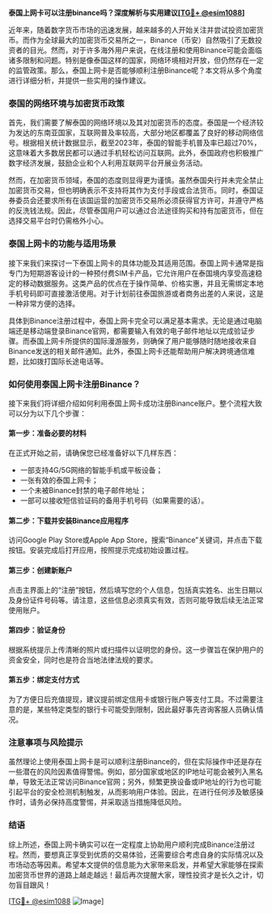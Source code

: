 **泰国上网卡可以注册binance吗？深度解析与实用建议[[TG💪+ @esim1088](https://t.me/s/esim1088)]**

近年来，随着数字货币市场的迅速发展，越来越多的人开始关注并尝试投资加密货币。而作为全球最大的加密货币交易所之一，Binance（币安）自然吸引了无数投资者的目光。然而，对于许多海外用户来说，在线注册和使用Binance可能会面临诸多限制和问题。特别是像泰国这样的国家，网络环境相对开放，但仍然存在一定的监管政策。那么，泰国上网卡是否能够顺利注册Binance呢？本文将从多个角度进行详细分析，并提供一些实用的操作建议。

### 泰国的网络环境与加密货币政策

首先，我们需要了解泰国的网络环境以及其对加密货币的态度。泰国是一个经济较为发达的东南亚国家，互联网普及率较高，大部分地区都覆盖了良好的移动网络信号。根据相关统计数据显示，截至2023年，泰国的智能手机普及率已超过70%，这意味着大多数居民都可以通过手机轻松访问互联网。此外，泰国政府也积极推广数字经济发展，鼓励企业和个人利用互联网平台开展业务活动。

然而，在加密货币领域，泰国的态度则显得更为谨慎。虽然泰国央行并未完全禁止加密货币交易，但也明确表示不支持将其作为支付手段或合法货币。同时，泰国证券委员会还要求所有在该国运营的加密货币交易所必须获得官方许可，并遵守严格的反洗钱法规。因此，尽管泰国用户可以通过合法途径购买和持有加密货币，但在选择交易平台时仍需格外小心。

### 泰国上网卡的功能与适用场景

接下来我们来探讨一下泰国上网卡的具体功能及其适用范围。泰国上网卡通常是指专门为短期游客设计的一种预付费SIM卡产品，它允许用户在泰国境内享受高速稳定的移动数据服务。这类产品的优点在于操作简单、价格实惠，并且无需绑定本地手机号码即可直接激活使用。对于计划前往泰国旅游或者商务出差的人来说，这是一种非常方便的选择。

具体到Binance注册过程中，泰国上网卡完全可以满足基本需求。无论是通过电脑端还是移动端登录Binance官网，都需要输入有效的电子邮件地址以完成验证步骤。而泰国上网卡所提供的国际漫游服务，则确保了用户能够随时随地接收来自Binance发送的相关邮件通知。此外，泰国上网卡还能帮助用户解决跨境通信难题，比如拨打国际长途电话等。

### 如何使用泰国上网卡注册Binance？

接下来我们将详细介绍如何利用泰国上网卡成功注册Binance账户。整个流程大致可以分为以下几个步骤：

#### 第一步：准备必要的材料
在正式开始之前，请确保您已经准备好以下几样东西：
- 一部支持4G/5G网络的智能手机或平板设备；
- 一张有效的泰国上网卡；
- 一个未被Binance封禁的电子邮件地址；
- 一部可以接收短信验证码的备用手机号码（如果需要的话）。

#### 第二步：下载并安装Binance应用程序
访问Google Play Store或Apple App Store，搜索“Binance”关键词，并点击下载按钮。安装完成后打开应用，按照提示完成初始设置过程。

#### 第三步：创建新账户
点击主界面上的“注册”按钮，然后填写您的个人信息，包括真实姓名、出生日期以及身份证件号码等。请注意，这些信息必须真实有效，否则可能导致后续无法正常使用账户。

#### 第四步：验证身份
根据系统提示上传清晰的照片或扫描件以证明您的身份。这一步骤旨在保护用户的资金安全，同时也是符合当地法律法规的要求。

#### 第五步：绑定支付方式
为了方便日后充值提现，建议提前绑定信用卡或银行账户等支付工具。不过需要注意的是，某些特定类型的银行卡可能受到限制，因此最好事先咨询客服人员确认情况。

### 注意事项与风险提示

虽然理论上使用泰国上网卡是可以顺利注册Binance的，但在实际操作中还是存在一些潜在的风险因素值得警惕。例如，部分国家或地区的IP地址可能会被列入黑名单，导致无法正常访问Binance官网；另外，频繁更换设备或IP地址的行为也可能引起平台的安全检测机制触发，从而影响用户体验。因此，在进行任何涉及敏感操作时，请务必保持高度警惕，并采取适当措施降低风险。

### 结语

综上所述，泰国上网卡确实可以在一定程度上协助用户顺利完成Binance注册过程。然而，要想真正享受到优质的交易体验，还需要综合考虑自身的实际情况以及市场动态等因素。希望本文提供的信息能为大家带来启发，并希望大家能够在探索加密货币世界的道路上越走越远！最后再次提醒大家，理性投资才是长久之计，切勿盲目跟风！

[[TG💪+ @esim1088](https://t.me/s/esim1088) ![Image](https://i.postimg.cc/4NQfJmqS/Snipaste-2025-05-13-00-14-12.png)]